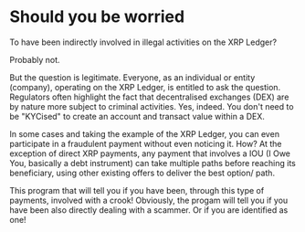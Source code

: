 # Should you be worried #

To have been indirectly involved in illegal activities on the XRP Ledger? 

Probably not. 

But the question is legitimate. Everyone, as an individual or entity (company), operating on the XRP Ledger, is entitled to ask the question. Regulators often highlight the fact that decentralised exchanges (DEX) are by nature more subject to criminal activities. Yes, indeed. You don't need to be "KYCised" to create an account and transact value within a DEX. 

In some cases and taking the example of the XRP Ledger, you can even participate in a fraudulent payment without even noticing it. How? At the exception of direct XRP payments, any payment that involves a IOU (I Owe You, basically a debt instrument) can take multiple paths before reaching its beneficiary, using other existing offers to deliver the best option/ path. 

This program that will tell you if you have been, through this type of payments, involved with a crook! Obviously, the progam will tell you if you have been also directly dealing with a scammer. Or if you are identified as one!
